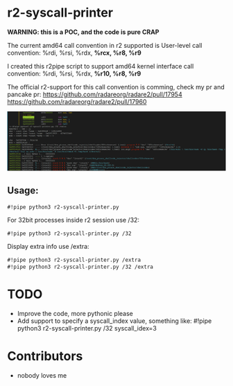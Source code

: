 # r2-syscall-printer

**WARNING: this is a POC, and the code is pure CRAP**

The current amd64 call convention in r2 supported is User-level call convention: %rdi, %rsi, %rdx, **%rcx, %r8, %r9**

I created this r2pipe script to support amd64 kernel interface call convention: %rdi, %rsi, %rdx, **%r10, %r8, %r9**

The official r2-support for this call convention is comming, check my pr and pancake pr: https://github.com/radareorg/radare2/pull/17954 https://github.com/radareorg/radare2/pull/17960

![alt text](r2-syscall-printer.png)

## Usage:

```
#!pipe python3 r2-syscall-printer.py 
```

For 32bit processes inside r2 session use /32: 

```
#!pipe python3 r2-syscall-printer.py /32
```

Display extra info use /extra:
```
#!pipe python3 r2-syscall-printer.py /extra
#!pipe python3 r2-syscall-printer.py /32 /extra
```

# TODO

* Improve the code, more pythonic please
* Add support to specify a syscall_index value, something like: #!pipe python3 r2-syscall-printer.py /32 syscall_idex=3

# Contributors

* nobody loves me


